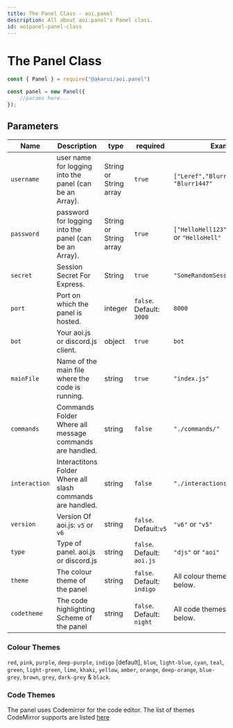 ```yaml
---
title: The Panel Class - aoi.panel
description: All about aoi.panel's Panel class.
id: aoipanel-panel-class
---
```


# The Panel Class

```javascript
const { Panel } = require("@akarui/aoi.panel")

const panel = new Panel({
    //params here...
});
```

## Parameters

| Name          | Description                                                | type                   | required                   | Example                                          |
|---------------|------------------------------------------------------------|------------------------|----------------------------|--------------------------------------------------|
| `username`    | user name for logging into the panel (can be an Array).    | String or String array | `true`                     | `["Leref","Blurr","Ayaka"]` or `"Blurr1447"`     
| `password`    | password for logging into the panel (can be an Array).     | String or String array | `true`                     | `["HelloHell123","abcd","123"]` or `"HelloHell"` 
| `secret`      | Session Secret For Express.                                | String                 | `true`                     | `"SomeRandomSessionSecret"`                      
| `port`        | Port on which the panel is hosted.                         | integer                | `false`. Default: `3000`   | `8000`                                           
| `bot`         | Your aoi.js or discord.js client.                          | object                 | `true`                     | `bot`                                            
| `mainFile`    | Name of the main file where the code is running.           | string                 | `true`                     | `"index.js"`                                     
| `commands`    | Commands Folder Where all message commands are handled.    | string                 | `false`                    | `"./commands/"`                                  |
| `interaction` | Interactitons Folder Where all slash commands are handled. | string                 | `false`                    | `"./interactions/"`                              |
| `version`     | Version Of aoi.js: `v5` or `v6`                            | string                 | `false`. Defauit:`v5`      | `"v6"` or `"v5"`                                 |
| `type`        | Type of panel. aoi.js or discord.js                        | string                 | `false`. Default: `aoi.js` | `"djs"` or `"aoi"`                               |
| `theme`       | The colour theme of the panel                              | string                 | `false`. Default: `indigo` | All colour themes are listed below.              |
| `codetheme`   | The code highlighting Scheme of the panel                  | string                 | `false`. Default: `night`  | All code themes are listed below.                |

### Colour Themes

`red`, `pink`, `purple`, `deep-purple`, `indigo` [default], `blue`, `light-blue`, `cyan`, `teal`, `green`, `light-green`, `lime`, `khaki`, `yellow`, `amber`, `orange`, `deep-orange`, `blue-grey`, `brown`, `grey`, `dark-grey` & `black`.

### Code Themes

The panel uses Codemirror for the code editor. The list of themes CodeMirror supports are
listed [here](https://codemirror.net/5/demo/theme.html#default)
